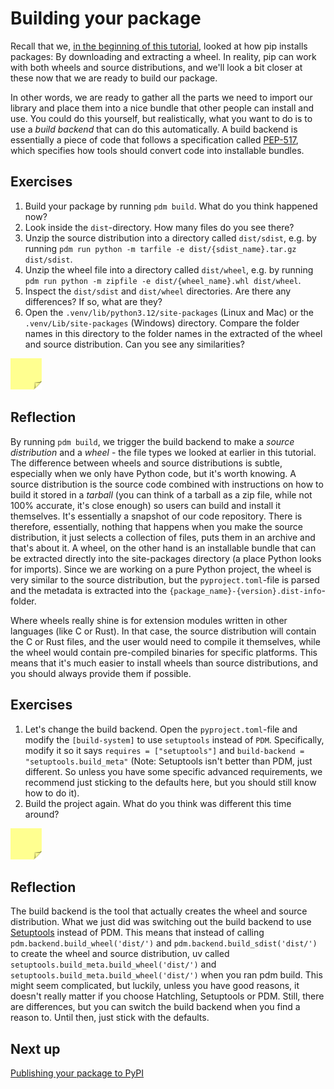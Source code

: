 # Building your package

Recall that we, [in the beginning of this tutorial](../01-introduction/02-pip-internals.md), looked at how pip installs packages: By downloading and extracting a wheel.
In reality, pip can work with both wheels and source distributions, and we'll look a bit closer at these now that we are ready to build our package.

In other words, we are ready to gather all the parts we need to import our library and place them into a nice bundle that other people can install and use.
You could do this yourself, but realistically, what you want to do is to use a *build backend* that can do this automatically.
A build backend is essentially a piece of code that follows a specification called [PEP-517](https://peps.python.org/pep-0517/), which specifies how tools should convert code into installable bundles.

## Exercises

1. Build your package by running `pdm build`. What do you think happened now?
2. Look inside the `dist`-directory. How many files do you see there?
3. Unzip the source distribution into a directory called `dist/sdist`, e.g. by running `pdm run python -m tarfile -e dist/{sdist_name}.tar.gz dist/sdist`.
4. Unzip the wheel file into a directory called `dist/wheel`, e.g. by running `pdm run python -m zipfile -e dist/{wheel_name}.whl dist/wheel`.
5. Inspect the `dist/sdist` and `dist/wheel` directories. Are there any differences? If so, what are they?
6. Open the `.venv/lib/python3.12/site-packages` (Linux and Mac) or the `.venv/Lib/site-packages` (Windows) directory. Compare the folder names in this directory to the folder names in the extracted of the wheel and source distribution. Can you see any similarities?

<img src="../../../assets/post_it_yellow.svg" alt="Illustraiton of a pink post it note" width="50px" />

## Reflection

By running `pdm build`, we trigger the build backend to make a *source distribution* and a *wheel* - the file types we looked at earlier in this tutorial.
The difference between wheels and source distributions is subtle, especially when we only have Python code, but it's worth knowing.
A source distribution is the source code combined with instructions on how to build it stored in a *tarball* (you can think of a tarball as a zip file, while not 100% accurate, it's close enough) so users can build and install it themselves.
It's essentially a snapshot of our code repository.
There is therefore, essentially, nothing that happens when you make the source distribution, it just selects a collection of files, puts them in an archive and that's about it.
A wheel, on the other hand is an installable bundle that can be extracted directly into the site-packages directory (a place Python looks for imports).
Since we are working on a pure Python project, the wheel is very similar to the source distribution, but the `pyproject.toml`-file is parsed and the metadata is extracted into the `{package_name}-{version}.dist-info`-folder.

Where wheels really shine is for extension modules written in other languages (like C or Rust).
In that case, the source distribution will contain the C or Rust files, and the user would need to compile it themselves, while the wheel would contain pre-compiled binaries for specific platforms.
This means that it's much easier to install wheels than source distributions, and you should always provide them if possible.

## Exercises

1. Let's change the build backend. Open the `pyproject.toml`-file and modify the `[build-system]` to use `setuptools` instead of `PDM`. Specifically, modify it so it says `requires = ["setuptools"]` and `build-backend = "setuptools.build_meta"` (Note: Setuptools isn't better than PDM, just different. So unless you have some specific advanced requirements, we recommend just sticking to the defaults here, but you should still know how to do it). 
2. Build the project again. What do you think was different this time around?

<img src="../../../assets/post_it_yellow.svg" alt="Illustraiton of a pink post it note" width="50px" />

## Reflection

The build backend is the tool that actually creates the wheel and source distribution.
What we just did was switching out the build backend to use [Setuptools](https://setuptools.pypa.io/en/latest/setuptools.html) instead of PDM.
This means that instead of calling `pdm.backend.build_wheel('dist/')` and `pdm.backend.build_sdist('dist/')` to create the wheel and source distribution, uv called `setuptools.build_meta.build_wheel('dist/')` and `setuptools.build_meta.build_wheel('dist/')` when you ran pdm build.
This might seem complicated, but luckily, unless you have good reasons, it doesn't really matter if you choose Hatchling, Setuptools or PDM.
Still, there are differences, but you can switch the build backend when you find a reason to.
Until then, just stick with the defaults.

## Next up
[Publishing your package to PyPI](./12-publishing-packages.md)
